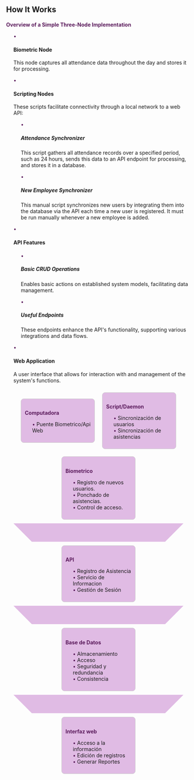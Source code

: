 <h2>How It Works</h2>
<h3>Overview of a Simple Three-Node Implementation</h3>
<ul>
    <li>
        <h4>Biometric Node</h4>
        <p>This node captures all attendance data throughout the day and stores it for processing.</p>
    </li>
    <li>
        <h4>Scripting Nodes</h4>
        <p>These scripts facilitate connectivity through a local network to a web API:</p>
        <ul>
            <li>
                <h5>Attendance Synchronizer</h5>
                <p>This script gathers all attendance records over a specified period, such as 24 hours, sends this data to an API endpoint for processing, and stores it in a database.</p>
            </li>
            <li>
                <h5>New Employee Synchronizer</h5>
                <p>This manual script synchronizes new users by integrating them into the database via the API each time a new user is registered. It must be run manually whenever a new employee is added.</p>
            </li>
        </ul>
    </li>
    <li>
        <h4>API Features</h4>
        <ul>
            <li>
                <h5>Basic CRUD Operations</h5>
                <p>Enables basic actions on established system models, facilitating data management.</p>
            </li>
            <li>
                <h5>Useful Endpoints</h5>
                <p>These endpoints enhance the API's functionality, supporting various integrations and data flows.</p>
            </li>
        </ul>
    </li>
    <li>
        <h4>Web Application</h4>
        <p>A user interface that allows for interaction with and management of the system's functions.</p>
    </li>
</ul>

<!DOCTYPE html>
<html lang="en">
<head>
<meta charset="UTF-8">
<meta name="viewport" content="width=device-width, initial-scale=1.0">
<title>System Architecture</title>
<style>
  .container {
    display: flex;
    flex-wrap: wrap;
    justify-content: center;
    align-items: center;
  }
  .box {
    border: 1px solid #ccc;
    border-radius: 8px;
    padding: 10px;
    margin: 10px;
    background-color: #E0BBE4;
    width: 180px;
  }
  .central-box {
    flex: 100%;
    text-align: center;
  }
  h3 {
    font-size: 1em;
    color: #5A1A5B;
  }
  ul {
    padding-left: 20px;
    list-style-type: none;
  }
  li::before {
    content: "• ";
    color: #5A1A5B;
  }
  .arrow {
    margin: 0 20px;
    height: 0;
    border-left: 50px solid transparent;
    border-right: 50px solid transparent;
    border-top: 50px solid #E0BBE4;
  }
</style>
</head>
<body>
<div class="container">
  <div class="box">
    <h3>Computadora</h3>
    <ul>
      <li>Puente Biometrico/Api Web</li>
    </ul>
  </div>
  <div class="box">
    <h3>Script/Daemon</h3>
    <ul>
      <li>Sincronización de usuarios</li>
      <li>Sincronización de asistencias</li>
    </ul>
  </div>
  <div class="box">
    <h3>Biometrico</h3>
    <ul>
      <li>Registro de nuevos usuarios.</li>
      <li>Ponchado de asistencias.</li>
      <li>Control de acceso.</li>
    </ul>
  </div>
  <div class="arrow central-box"></div>
  <div class="box">
    <h3>API</h3>
    <ul>
      <li>Registro de Asistencia</li>
      <li>Servicio de Informacion</li>
      <li>Gestión de Sesión</li>
    </ul>
  </div>
  <div class="arrow central-box"></div>
  <div class="box">
    <h3>Base de Datos</h3>
    <ul>
      <li>Almacenamiento</li>
      <li>Acceso</li>
      <li>Seguridad y redundancia</li>
      <li>Consistencia</li>
    </ul>
  </div>
  <div class="arrow central-box"></div>
  <div class="box">
    <h3>Interfaz web</h3>
    <ul>
      <li>Acceso a la información</li>
      <li>Edición de registros</li>
      <li>Generar Reportes</li>
    </ul>
  </div>
</div>
</body>
</html>
